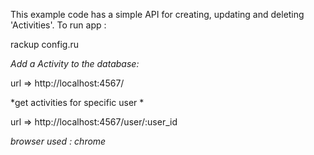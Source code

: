 
This example code has a simple API for creating, updating and deleting 'Activities'.
To run app : 

rackup config.ru


*Add a Activity to the database:*

url => http://localhost:4567/

*get activities for specific user *

url => http://localhost:4567/user/:user_id

*browser used : chrome*